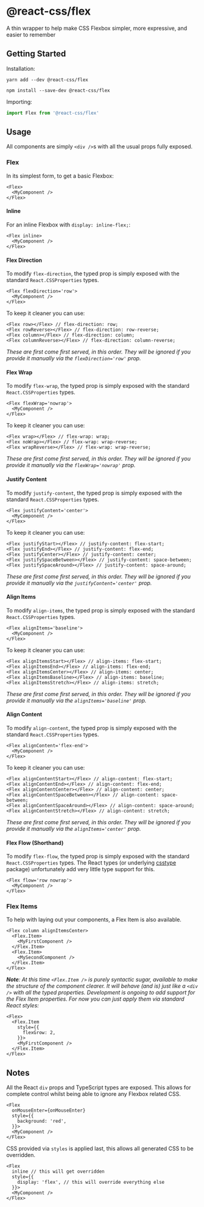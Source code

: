 # @react-css/flex

A thin wrapper to help make CSS Flexbox simpler, more expressive, and easier to remember

## Getting Started

Installation:

`yarn add --dev @react-css/flex`

`npm install --save-dev @react-css/flex`

Importing:

```typescript
import Flex from '@react-css/flex'
```

## Usage

All components are simply `<div />`s with all the usual props fully exposed.

### Flex

In its simplest form, to get a basic Flexbox:

```tsx
<Flex>
  <MyComponent />
</Flex>
```

#### Inline

For an inline Flexbox with `display: inline-flex;`:

```tsx
<Flex inline>
  <MyComponent />
</Flex>
```

#### Flex Direction

To modify `flex-direction`, the typed prop is simply exposed with the standard `React.CSSProperties` types.

```tsx
<Flex flexDirection='row'>
  <MyComponent />
</Flex>
```

To keep it cleaner you can use:

```tsx
<Flex row></Flex> // flex-direction: row;
<Flex rowReverse></Flex> // flex-direction: row-reverse;
<Flex column></Flex> // flex-direction: column;
<Flex columnReverse></Flex> // flex-direction: column-reverse;
```

_These are first come first served, in this order. They will be ignored if you provide it manually via the `flexDirection='row'` prop._

#### Flex Wrap

To modify `flex-wrap`, the typed prop is simply exposed with the standard `React.CSSProperties` types.

```tsx
<Flex flexWrap='nowrap'>
  <MyComponent />
</Flex>
```

To keep it cleaner you can use:

```tsx
<Flex wrap></Flex> // flex-wrap: wrap;
<Flex noWrap></Flex> // flex-wrap: wrap-reverse;
<Flex wrapReverse></Flex> // flex-wrap: wrap-reverse;
```

_These are first come first served, in this order. They will be ignored if you provide it manually via the `flexWrap='nowrap'` prop._

#### Justify Content

To modify `justify-content`, the typed prop is simply exposed with the standard `React.CSSProperties` types.

```tsx
<Flex justifyContent='center'>
  <MyComponent />
</Flex>
```

To keep it cleaner you can use:

```tsx
<Flex justifyStart></Flex> // justify-content: flex-start;
<Flex justifyEnd></Flex> // justify-content: flex-end;
<Flex justifyCenter></Flex> // justify-content: center;
<Flex justifySpaceBetween></Flex> // justify-content: space-between;
<Flex justifySpaceAround></Flex> // justify-content: space-around;
```

_These are first come first served, in this order. They will be ignored if you provide it manually via the `justifyContent='center'` prop._

#### Align Items

To modify `align-items`, the typed prop is simply exposed with the standard `React.CSSProperties` types.

```tsx
<Flex alignItems='baseline'>
  <MyComponent />
</Flex>
```

To keep it cleaner you can use:

```tsx
<Flex alignItemsStart></Flex> // align-items: flex-start;
<Flex alignItemsEnd></Flex> // align-items: flex-end;
<Flex alignItemsCenter></Flex> // align-items: center;
<Flex alignItemsBaseline></Flex> // align-items: baseline;
<Flex alignItemsStretch></Flex> // align-items: stretch;
```

_These are first come first served, in this order. They will be ignored if you provide it manually via the `alignItems='baseline'` prop._

#### Align Content

To modify `align-content`, the typed prop is simply exposed with the standard `React.CSSProperties` types.

```tsx
<Flex alignContent='flex-end'>
  <MyComponent />
</Flex>
```

To keep it cleaner you can use:

```tsx
<Flex alignContentStart></Flex> // align-content: flex-start;
<Flex alignContentEnd></Flex> // align-content: flex-end;
<Flex alignContentCenter></Flex> // align-content: center;
<Flex alignContentSpaceBetween></Flex> // align-content: space-between;
<Flex alignContentSpaceAround></Flex> // align-content: space-around;
<Flex alignContentStretch></Flex> // align-content: stretch;
```

_These are first come first served, in this order. They will be ignored if you provide it manually via the `alignItems='center'` prop._

#### Flex Flow (Shorthand)

To modify `flex-flow`, the typed prop is simply exposed with the standard `React.CSSProperties` types. The React types (or underlying [csstype](https://www.npmjs.com/package/csstype) package) unfortunately add very little type support for this.

```tsx
<Flex flow='row nowrap'>
  <MyComponent />
</Flex>
```

### Flex Items

To help with laying out your components, a Flex Item is also available.

```tsx
<Flex column alignItemsCenter>
  <Flex.Item>
    <MyFirstComponent />
  </Flex.Item>
  <Flex.Item>
    <MySecondComponent />
  </Flex.Item>
</Flex>
```

_**Note**: At this time `<Flex.Item />` is purely syntactic sugar, available to make the structure of the component clearer. It will behave (and is) just like a `<div />` with all the typed properties. Development is ongoing to add support for the Flex Item properties. For now you can just apply them via standard React styles:_

```tsx
<Flex>
  <Flex.Item
    style={{
      flexGrow: 2,
    }}>
    <MyFirstComponent />
  </Flex.Item>
</Flex>
```

## Notes

All the React `div` props and TypeScript types are exposed. This allows for complete control whilst being able to ignore any Flexbox related CSS.

```tsx
<Flex
  onMouseEnter={onMouseEnter}
  style={{
    background: 'red',
  }}>
  <MyComponent />
</Flex>
```

CSS provided via `styles` is applied last, this allows all generated CSS to be overridden.

```tsx
<Flex
  inline // this will get overridden
  style={{
    display: 'flex', // this will override everything else
  }}>
  <MyComponent />
</Flex>
```
